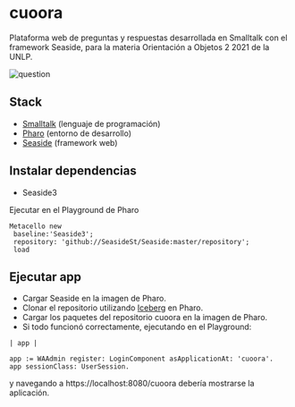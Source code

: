 # cuoora
Plataforma web de preguntas y respuestas desarrollada en Smalltalk con el framework Seaside, para la materia Orientación a Objetos 2 2021 de la UNLP.

![question](https://user-images.githubusercontent.com/45186471/130708247-df9f66d3-ccaf-4f18-add8-b637e7eb7c63.PNG)

## Stack
- [Smalltalk](https://en.wikipedia.org/wiki/Smalltalk) (lenguaje de programación)
- [Pharo](https://pharo.org) (entorno de desarrollo)
- [Seaside](https://github.com/SeasideSt/Seaside) (framework web)

## Instalar dependencias

- Seaside3

Ejecutar en el Playground de Pharo
```Smalltalk
Metacello new
 baseline:'Seaside3';
 repository: 'github://SeasideSt/Seaside:master/repository';
 load
```

## Ejecutar app

- Cargar Seaside en la imagen de Pharo.
- Clonar el repositorio utilizando [Iceberg](https://books.pharo.org/booklet-ManageCode/pdf/2019-03-24-ManageCode.pdf) en Pharo.
- Cargar los paquetes del repositorio cuoora en la imagen de Pharo.
- Si todo funcionó correctamente, ejecutando en el Playground:
```Smalltalk
| app |

app := WAAdmin register: LoginComponent asApplicationAt: 'cuoora'.
app sessionClass: UserSession.
```
y navegando a https://localhost:8080/cuoora debería mostrarse la aplicación.
